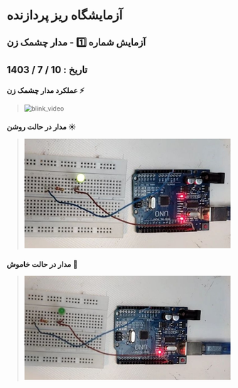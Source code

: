 # آزمایشگاه ریز پردازنده

## آزمایش شماره 1️⃣ - مدار چشمک زن

## تاریخ : 10 / 7 / 1403

### عملکرد مدار چشمک زن ⚡
> ![blink_video](https://github.com/AzamSepahi/Ardino-01/blob/main/media/GIF.gif)

### مدار در حالت روشن ☀️
> ![blink_circit](/media/High.jpg)

### مدار در حالت خاموش 🌙
> ![blink_circit](/media/Low.jpg)
